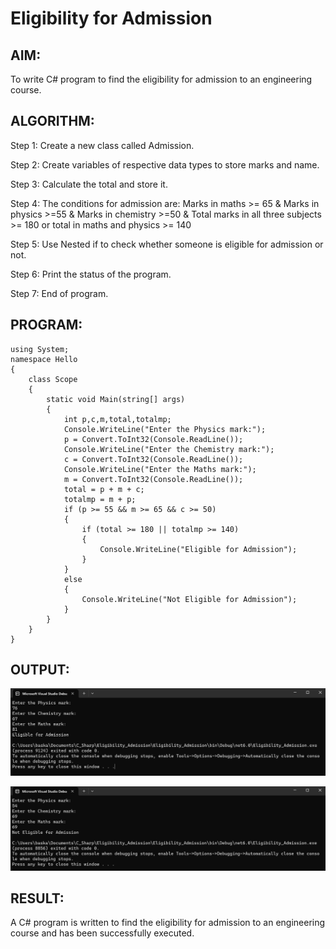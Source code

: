 # Eligibility for Admission

## AIM:
To write C# program to find the eligibility for admission to an engineering course.

## ALGORITHM:
Step 1: Create a new class called Admission.

Step 2: Create variables of respective data types to store marks and name.

Step 3: Calculate the total and store it.

Step 4: The conditions for admission are:
Marks in maths >= 65 & Marks in physics >=55 & Marks in chemistry >=50 & Total marks in all three subjects >= 180 or total in maths and physics >= 140

Step 5: Use Nested if to check whether someone is eligible for admission or not.

Step 6: Print the status of the program.

Step 7: End of program.

## PROGRAM:
```
using System;
namespace Hello
{
    class Scope
    {
        static void Main(string[] args)
        {
            int p,c,m,total,totalmp;
            Console.WriteLine("Enter the Physics mark:");
            p = Convert.ToInt32(Console.ReadLine());
            Console.WriteLine("Enter the Chemistry mark:");
            c = Convert.ToInt32(Console.ReadLine());
            Console.WriteLine("Enter the Maths mark:");
            m = Convert.ToInt32(Console.ReadLine());
            total = p + m + c;
            totalmp = m + p;
            if (p >= 55 && m >= 65 && c >= 50)
            {
                if (total >= 180 || totalmp >= 140)
                {
                    Console.WriteLine("Eligible for Admission");
                }
            }
            else
            {
                Console.WriteLine("Not Eligible for Admission");
            }
        }
    }
}
```

## OUTPUT:
![output](op1.png)

![output](op2.png)

## RESULT:
A C# program is written to find the eligibility for admission to an engineering course and has been successfully executed.